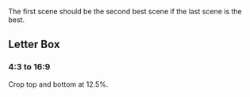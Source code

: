 The first scene should be the second best scene if the last scene is the best.

## Letter Box

### 4:3 to 16:9
Crop top and bottom at 12.5%.
